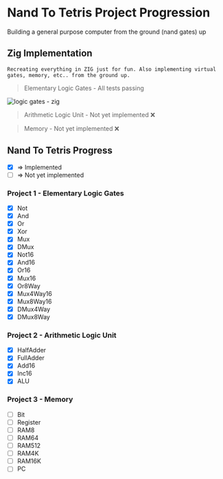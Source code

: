 # Nand To Tetris Project Progression

Building a general purpose computer from the ground (nand gates) up

## Zig Implementation

```
Recreating everything in ZIG just for fun. Also implementing virtual gates, memory, etc.. from the ground up.
```

> Elementary Logic Gates - All tests passing

![logic gates - zig](https://github.com/user-attachments/assets/0a6a5f89-3b18-466a-8809-4cc792deada8)

> Arithmetic Logic Unit - Not yet implemented ❌

> Memory - Not yet implemented ❌

## Nand To Tetris Progress

- [x] => Implemented
- [ ] => Not yet implemented

### Project 1 - Elementary Logic Gates

- [x] Not
- [x] And
- [x] Or
- [x] Xor
- [x] Mux
- [x] DMux
- [x] Not16
- [x] And16
- [x] Or16
- [x] Mux16
- [x] Or8Way
- [x] Mux4Way16
- [x] Mux8Way16
- [x] DMux4Way
- [x] DMux8Way

### Project 2 - Arithmetic Logic Unit

- [x] HalfAdder
- [x] FullAdder
- [x] Add16
- [x] Inc16
- [x] ALU

### Project 3 - Memory

- [ ] Bit
- [ ] Register
- [ ] RAM8
- [ ] RAM64
- [ ] RAM512
- [ ] RAM4K
- [ ] RAM16K
- [ ] PC
